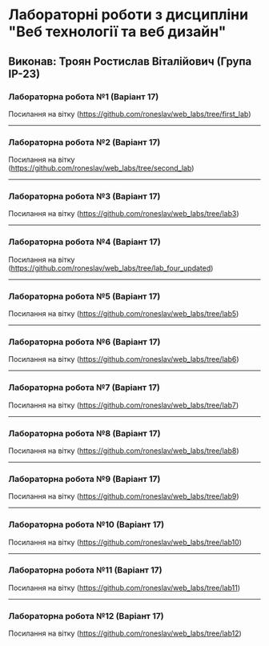 # Лабораторні роботи з дисципліни "Веб технології та веб дизайн"

## Виконав: Троян Ростислав Віталійович (Група ІР-23)

### Лабораторна робота №1 (Варіант 17)
Посилання на вітку (https://github.com/roneslav/web_labs/tree/first_lab)

***
### Лабораторна робота №2 (Варіант 17)
Посилання на вітку (https://github.com/roneslav/web_labs/tree/second_lab)

***
### Лабораторна робота №3 (Варіант 17)
Посилання на вітку (https://github.com/roneslav/web_labs/tree/lab3)

***
### Лабораторна робота №4 (Варіант 17)
Посилання на вітку (https://github.com/roneslav/web_labs/tree/lab_four_updated)

***
### Лабораторна робота №5 (Варіант 17)
Посилання на вітку (https://github.com/roneslav/web_labs/tree/lab5)

***
### Лабораторна робота №6 (Варіант 17)
Посилання на вітку (https://github.com/roneslav/web_labs/tree/lab6)

***
### Лабораторна робота №7 (Варіант 17)
Посилання на вітку (https://github.com/roneslav/web_labs/tree/lab7)

***
### Лабораторна робота №8 (Варіант 17)
Посилання на вітку (https://github.com/roneslav/web_labs/tree/lab8)

***
### Лабораторна робота №9 (Варіант 17)
Посилання на вітку (https://github.com/roneslav/web_labs/tree/lab9)

***
### Лабораторна робота №10 (Варіант 17)
Посилання на вітку (https://github.com/roneslav/web_labs/tree/lab10)

***
### Лабораторна робота №11 (Варіант 17)
Посилання на вітку (https://github.com/roneslav/web_labs/tree/lab11)

***
### Лабораторна робота №12 (Варіант 17)
Посилання на вітку (https://github.com/roneslav/web_labs/tree/lab12)
